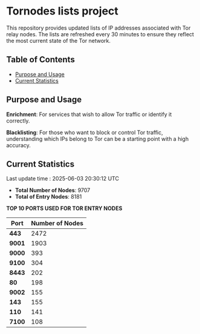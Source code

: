 # Tornodes lists project

This repository provides updated lists of IP addresses associated with Tor relay nodes. The lists are refreshed every 30 minutes to ensure they reflect the most current state of the Tor network.

## Table of Contents

- [Purpose and Usage](#purpose-and-usage)
- [Current Statistics](#current-statistics)


## Purpose and Usage

**Enrichment**: For services that wish to allow Tor traffic or identify it correctly.

**Blacklisting**: For those who want to block or control Tor traffic, understanding which IPs belong to Tor can be a starting point with a high accuracy.

## Current Statistics

Last update time : 2025-06-03 20:30:12 UTC

- **Total Number of Nodes**: 9707
- **Total of Entry Nodes**: 8181

**TOP 10 PORTS USED FOR TOR ENTRY NODES**

| **Port** | **Number of Nodes** |
|------|-----------------|
| **443**   | 2472  |
| **9001**   | 1903  |
| **9000**   | 393  |
| **9100**   | 304  |
| **8443**   | 202  |
| **80**   | 198  |
| **9002**   | 155  |
| **143**   | 155  |
| **110**   | 141  |
| **7100**   | 108  |

